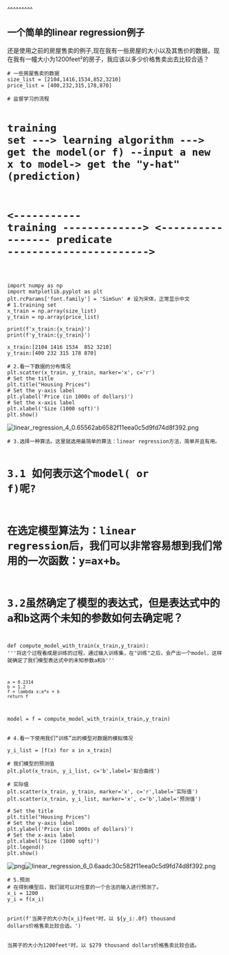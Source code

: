 
<BlogInfo title="一个简单的linear regression例子" author="白日梦想猿" pv=0 read_times=0 pre_cost_time=102 category="机器学习" tag_list="[]" create_time="2023.09.21 11:32:48.654267" update_time="2023.09.21 11:32:48.654273" />

^^^^^^^^^
<h2 id="一个简单的linear-regression例子">一个简单的linear regression例子</h2>
<p>还是使用之前的房屋售卖的例子,现在我有一些房屋的大小以及其售价的数据，现在我有一幢大小为1200feet²的房子，我应该以多少价格售卖出去比较合适？</p>
<pre><code class="language-python"># 一些房屋售卖的数据
size_list = [2104,1416,1534,852,3210]
price_list = [400,232,315,178,870]
</code></pre>
<pre><code class="language-python"># 监督学习的流程

# training set ---&gt; learning algorithm ---&gt; get the model(or f) --input a new x to model-&gt; get the &quot;y-hat&quot;(prediction)
# &lt;----------- training -------------&gt;                            &lt;----------------- predicate -----------------------&gt;
</code></pre>
<pre><code class="language-python">import numpy as np
import matplotlib.pyplot as plt
plt.rcParams['font.family'] = 'SimSun' # 设为宋体，正常显示中文
# 1.training set
x_train = np.array(size_list)
y_train = np.array(price_list)

print(f'x_train:{x_train}')
print(f'y_train:{y_train}')
</code></pre>
<pre><code>x_train:[2104 1416 1534  852 3210]
y_train:[400 232 315 178 870]
</code></pre>
<pre><code class="language-python"># 2.看一下数据的分布情况
plt.scatter(x_train, y_train, marker='x', c='r')
# Set the title
plt.title(&quot;Housing Prices&quot;)
# Set the y-axis label
plt.ylabel('Price (in 1000s of dollars)')
# Set the x-axis label
plt.xlabel('Size (1000 sqft)')
plt.show()
</code></pre>
<p><img src="../../../media/image/2023/09/21/linear_regression_4_0.65562ab6582f11eea0c5d9fd74d8f392.png" alt="linear_regression_4_0.65562ab6582f11eea0c5d9fd74d8f392.png" /></p>
<pre><code class="language-python"># 3.选择一种算法。这里就选用最简单的算法：linear regression方法，简单并且有用。

# 3.1 如何表示这个model( or f)呢?
# 在选定模型算法为：linear regression后，我们可以非常容易想到我们常用的一次函数：y=ax+b。

# 3.2虽然确定了模型的表达式，但是表达式中的a和b这两个未知的参数如何去确定呢？

def compute_model_with_train(x_train,y_train):
    '''将这个过程看成是训练的过程，通过输入训练集，在&quot;训练&quot;之后，会产出一个model，这样就确定了我们模型表达式中的未知参数a和b'''
  
    a = 0.2314
    b = 1.2
    f = lambda x:a*x + b  
    return f

model = f = compute_model_with_train(x_train,y_train)
</code></pre>
<pre><code class="language-python"># 4.看一下使用我们“训练”出的模型对数据的模拟情况

y_i_list = [f(x) for x in x_train]

# 我们模型的预测值
plt.plot(x_train, y_i_list, c='b',label='拟合曲线')

# 实际值
plt.scatter(x_train, y_train, marker='x', c='r',label='实际值')
plt.scatter(x_train, y_i_list, marker='x', c='b',label='预测值')

# Set the title
plt.title(&quot;Housing Prices&quot;)
# Set the y-axis label
plt.ylabel('Price (in 1000s of dollars)')
# Set the x-axis label
plt.xlabel('Size (1000 sqft)')
plt.legend()
plt.show()
</code></pre>
<p><img src="linear_regression_files/linear_regression_6_0.png" alt="png" /><img src="../../../media/image/2023/09/21/linear_regression_6_0.6aadc30c582f11eea0c5d9fd74d8f392.png" alt="linear_regression_6_0.6aadc30c582f11eea0c5d9fd74d8f392.png" /></p>
<pre><code class="language-python"># 5.预测
# 在得到模型后，我们就可以对任意的一个合法的输入进行预测了。
x_i = 1200
y_i = f(x_i)

print(f'当房子的大小为{x_i}feet²时，以 ${y_i:.0f} thousand dollars价格售卖比较合适。')
</code></pre>
<pre><code>当房子的大小为1200feet²时，以 $279 thousand dollars价格售卖比较合适。
</code></pre>

